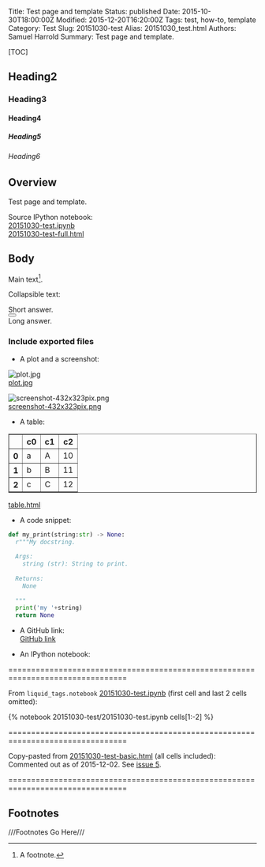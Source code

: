 Title: Test page and template
Status: published
Date: 2015-10-30T18:00:00Z
Modified: 2015-12-20T16:20:00Z
Tags: test, how-to, template
Category: Test
Slug: 20151030-test
Alias: 20151030_test.html
Authors: Samuel Harrold
Summary: Test page and template.

[TOC]

## Heading2
### Heading3
#### Heading4
##### Heading5
###### Heading6

## Overview

Test page and template.

Source IPython notebook:  
[20151030-test.ipynb]({filename}/static/20151030-test/20151030-test.ipynb)  
[20151030-test-full.html]({filename}/static/20151030-test/20151030-test-full.html)  

## Body

Main text[^1].

Collapsible text:  
<div>
    Short answer.
    <div class="btn-group">
        <button type="button" class="btn btn-link" data-toggle="collapse" data-target="#details">
            <span class="glyphicon glyphicon-plus"></span>
        </button>
    </div>
    <div id="details" class="collapse">Long answer.</div>
</div>

### Include exported files

* A plot and a screenshot:

![plot.jpg]({filename}/static/20151030-test/plot.jpg)  
[plot.jpg]({filename}/static/20151030-test/plot.jpg)  

<!--
TODO: Format images below with HTML
https://github.com/stharrold/stharrold.github.io/issues/16
-->

<!--
<a href="/static/20151030-test/plot.jpg" type="image/jpeg">
  <img src="/static/20151030-test/plot.jpg" alt="plot" align="left" width="200"/>
</a>
<a href="/static/20151030-test/plot.jpg" type="image/jpeg">plot.jpg</a>
-->

![screenshot-432x323pix.png]({filename}/static/20151030-test/screenshot-432x323pix.png)  
[screenshot-432x323pix.png]({filename}/static/20151030-test/screenshot-432x323pix.png)  

<!--
<a href="/static/20151030-test/screenshot-432x323pix.png" type="image/png">
  <img src="/static/20151030-test/screenshot-432x323pix.png" alt="screenshot" align="left" width="200"/>
</a>
<a href="/static/20151030-test/screenshot-432x323pix.png" type="image/png">screenshot-432x323pix.png</a>
-->

* A table:

<!--
TODO: Add table by embedding html rather than copy-paste.
https://github.com/stharrold/stharrold.github.io/issues/5
-->

<table border="1" class="dataframe">
  <thead>
    <tr style="text-align: right;">
      <th></th>
      <th>c0</th>
      <th>c1</th>
      <th>c2</th>
    </tr>
  </thead>
  <tbody>
    <tr>
      <th>0</th>
      <td>a</td>
      <td>A</td>
      <td>10</td>
    </tr>
    <tr>
      <th>1</th>
      <td>b</td>
      <td>B</td>
      <td>11</td>
    </tr>
    <tr>
      <th>2</th>
      <td>c</td>
      <td>C</td>
      <td>12</td>
    </tr>
  </tbody>
</table>

[table.html]({filename}/static/20151030-test/table.html)


<!-- TODO: Fix event handling for JavaScript. -->
<div id="includedContent"></div>
<script type="text/javascript"> 
  $(document).onload(function() {
    $("#includedContent").load("/static/20151030-test/table.html");
  });
</script>

* A code snippet:

```python
def my_print(string:str) -> None:
  r"""My docstring.
  
  Args:
    string (str): String to print.
  
  Returns:
    None
  
  """
  print('my '+string)
  return None
```  

* A GitHub link:  
[GitHub link](https://github.com/stharrold/demo/blob/5ececb3b400ea8d51bcb396933e6b9c2a7b29963/demo/utils.py#L27-L62)

<!--
TODO: Include a D3 document in an ipynb and as embedded html.
https://github.com/stharrold/stharrold.github.io/issues/14
-->

* An IPython notebook:  

================================================================================

From `liquid_tags.notebook` [20151030-test.ipynb]({filename}/static/20151030-test/20151030-test.ipynb) (first cell and last 2 cells omitted):

{% notebook 20151030-test/20151030-test.ipynb cells[1:-2] %}

================================================================================

Copy-pasted from [20151030-test-basic.html]({filename}/static/20151030-test/20151030-test-basic.html) (all cells included):  
Commented out as of 2015-12-02. See [issue 5](https://github.com/stharrold/stharrold.github.io/issues/5).

<!--
Note:
Do not prettify (e.g. with JS Beautify) the "basic" HTML export, otherwise it will not render correctly.
Note: block-level <div> are supported with blank lines before and after http://daringfireball.net/projects/markdown/syntax#html
Note: Remove liquid_tags.notebook before testing below
-->

<!--
TODO: Insert html file here.
-->

================================================================================

## Footnotes
<!-- From https://pythonhosted.org/Markdown/extensions/footnotes.html -->
///Footnotes Go Here///
[^1]: A footnote.

<!-- JavaScript -->

<!--
Collapsable text
http://www.w3schools.com/bootstrap/bootstrap_ref_js_collapse.asp
http://stackoverflow.com/questions/13778703/adding-open-closed-icon-to-twitter-bootstrap-collapsibles-accordions
-->
<script type="text/javascript">
$('.collapse').on('shown.bs.collapse', function() {
  $(this).parent().find(".glyphicon-plus").removeClass("glyphicon-plus").addClass("glyphicon-minus");
}).on('hidden.bs.collapse', function() {
  $(this).parent().find(".glyphicon-minus").removeClass("glyphicon-minus").addClass("glyphicon-plus");
});
</script>

